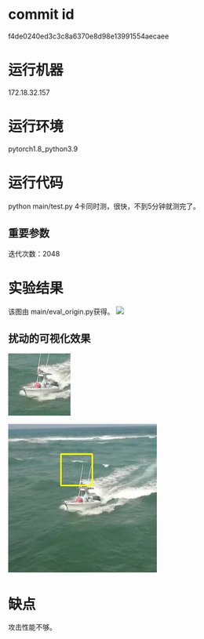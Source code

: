 # commit id
f4de0240ed3c3c8a6370e8d98e13991554aecaee

# 运行机器
172.18.32.157

# 运行环境
pytorch1.8_python3.9

# 运行代码
python main/test.py
4卡同时测，很快，不到5分钟就测完了。

## 重要参数
迭代次数：2048

# 实验结果

该图由 main/eval_origin.py获得。
![](success_plot.png)

## 扰动的可视化效果

![](1_adv_template_img.jpg)

![](2_adv_search_img_fgt.jpg)

# 缺点

攻击性能不够。